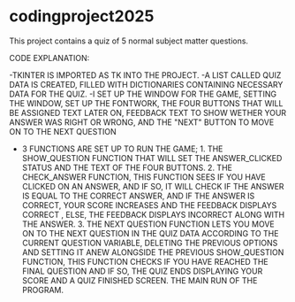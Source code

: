 # codingproject2025

This project contains a quiz of 5 normal subject matter questions.

CODE EXPLANATION:

-TKINTER IS IMPORTED AS TK INTO THE PROJECT.
-A LIST CALLED QUIZ DATA IS CREATED, FILLED WITH DICTIONARIES CONTAINING NECESSARY DATA FOR THE QUIZ.
-I SET UP THE WINDOW FOR THE GAME, SETTING THE WINDOW, SET UP THE FONTWORK, THE FOUR BUTTONS THAT WILL BE ASSIGNED TEXT LATER ON, FEEDBACK TEXT TO SHOW WETHER YOUR ANSWER WAS RIGHT OR WRONG, AND THE "NEXT" BUTTON TO MOVE ON TO THE NEXT QUESTION
- 3 FUNCTIONS ARE SET UP TO RUN THE GAME; 1. THE SHOW_QUESTION FUNCTION THAT WILL SET THE ANSWER_CLICKED STATUS AND THE TEXT OF THE FOUR BUTTONS. 2. THE CHECK_ANSWER FUNCTION, THIS FUNCTION SEES IF YOU HAVE CLICKED ON AN ANSWER, AND IF SO, IT WILL CHECK IF THE ANSWER IS EQUAL TO THE CORRECT ANSWER, AND IF THE ANSWER IS CORRECT, YOUR SCORE INCREASES AND THE FEEDBACK DISPLAYS CORRECT , ELSE, THE FEEDBACK DISPLAYS INCORRECT ALONG WITH THE ANSWER. 3. THE NEXT QUESTION FUNCTION LETS YOU MOVE ON TO THE NEXT QUESTION IN THE QUIZ DATA ACCORDING TO THE CURRENT QUESTION VARIABLE, DELETING THE PREVIOUS OPTIONS AND SETTING IT ANEW ALONGSIDE THE PREVIOUS SHOW_QUESTION FUNCTION, THIS FUNCTION CHECKS IF YOU HAVE REACHED THE FINAL QUESTION AND IF SO, THE QUIZ ENDS DISPLAYING YOUR SCORE AND A QUIZ FINISHED SCREEN.
  THE MAIN RUN OF THE PROGRAM.
